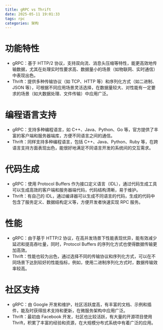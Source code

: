 ```yaml
---
title: gRPC vs Thrift
date: 2025-05-11 19:01:33
tags: rpc
categories: 架构
---
```


# 功能特性
- gRPC：基于 HTTP/2 协议，支持双向流、消息头压缩等特性，能更高效地传输数据，尤其在处理实时性要求高、数据量小的场景（如物联网、实时通信）中表现出色。
- Thrift：提供多种传输协议（如 TCP、HTTP 等）和序列化方式（如二进制、JSON 等），可根据不同应用场景灵活选择，在数据量较大、对性能有一定要求的场景（如大数据处理、文件传输）中应用广泛。

# 编程语言支持
- gRPC：支持多种编程语言，如 C++、Java、Python、Go 等，官方提供了丰富的客户端和服务器端库，方便不同语言之间的通信。
- Thrift：同样支持多种编程语言，包括 C++、Java、Python、Ruby 等，在跨语言支持方面表现出色，能很好地满足不同语言开发的系统间的交互需求。
# 代码生成
- gRPC：使用 Protocol Buffers 作为接口定义语言（IDL），通过代码生成工具可以生成高效的客户端和服务器端代码，代码结构清晰，易于维护。
- Thrift：有自己的 IDL，通过编译器可以生成不同语言的代码，生成的代码中包含了服务定义、数据结构定义等，方便开发者快速实现 RPC 服务。
# 性能
- gRPC：由于基于 HTTP/2 协议，在高并发场景下性能表现优异，能有效减少延迟和提高吞吐量，同时，Protocol Buffers 的序列化方式也使得数据传输更加高效。
- Thrift：性能也较为出色，通过选择不同的传输协议和序列化方式，可以在不同场景下达到较好的性能指标，例如，使用二进制序列化方式时，数据传输效率较高。
# 社区支持
- gRPC：由 Google 开发和维护，社区活跃度高，有丰富的文档、示例和插件，能及时获得技术支持和更新，在微服务架构中应用广泛。
- Thrift：最初由 Facebook 开发，社区也比较活跃，有大量的开源项目使用 Thrift，积累了丰富的经验和资源，在大规模分布式系统中有着广泛的应用。
